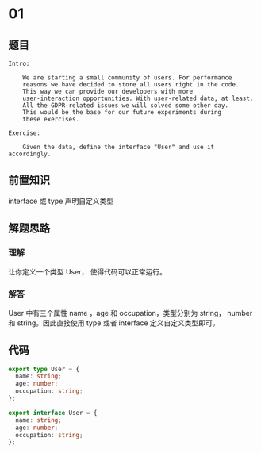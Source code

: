 # 01

## 题目

```
Intro:

    We are starting a small community of users. For performance
    reasons we have decided to store all users right in the code.
    This way we can provide our developers with more
    user-interaction opportunities. With user-related data, at least.
    All the GDPR-related issues we will solved some other day.
    This would be the base for our future experiments during
    these exercises.

Exercise:

    Given the data, define the interface "User" and use it accordingly.
```


## 前置知识

interface 或 type 声明自定义类型

## 解题思路

### 理解

让你定义一个类型 User， 使得代码可以正常运行。

### 解答

User 中有三个属性 name ，age 和 occupation，类型分别为 string， number 和 string。因此直接使用 type 或者 interface 定义自定义类型即可。

## 代码

``` typescript
export type User = {
  name: string;
  age: number;
  occupation: string;
};

export interface User = {
  name: string;
  age: number;
  occupation: string;
};
```

